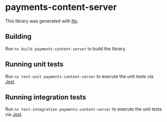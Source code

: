 # payments-content-server

This library was generated with [Nx](https://nx.dev).

## Building

Run `nx build payments-content-server` to build the library.

## Running unit tests

Run `nx test-unit payments-content-server` to execute the unit tests via [Jest](https://jestjs.io).

## Running integration tests

Run `nx test-integration payments-content-server` to execute the unit tests via [Jest](https://jestjs.io).
